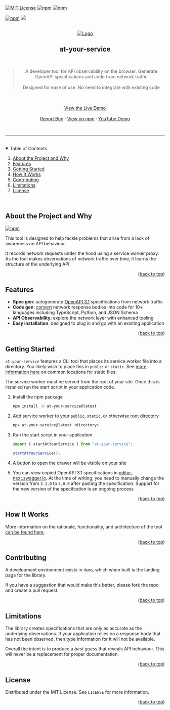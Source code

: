 <!-- Improved compatibility of back to top link: See: https://github.com/othneildrew/Best-README-Template/pull/73 -->

<a name="readme-top"></a>

[![MIT License][license-shield]][license-url]
<a href="https://www.npmjs.com/package/at-your-service"><img alt="npm" src="https://img.shields.io/npm/v/at-your-service?style=for-the-badge"></a>
<a href="https://atyourservice.awalsh.io/"><img alt="npm" src="https://img.shields.io/badge/View%20-Live%20Demo-422662?style=for-the-badge"></a>

<a href="https://github.com/AndrewWalsh/at-your-service/actions"><img alt="npm" src="https://github.com/AndrewWalsh/at-your-service/actions/workflows/node.js.yml/badge.svg"></a>
<a href="https://codeclimate.com/github/AndrewWalsh/at-your-service/test_coverage"><img src="https://api.codeclimate.com/v1/badges/56fa1f99da7509735cee/test_coverage" /></a>

<!-- PROJECT LOGO -->
<br />
<div align="center">
  <a href="https://github.com/AndrewWalsh/at-your-service">
    <img src="https://raw.githubusercontent.com/AndrewWalsh/at-your-service/main/resources/logo-floor.png" alt="Logo">
  </a>

  <br />
  <h2 align="center">at-your-service</h2>
  <br />

  <p align="center">
    <blockquote>
        A developer tool for API observability on the browser. Generate OpenAPI specifications and code from network traffic
        <br />
        <br />
        Designed for ease of use. No need to integrate with existing code
      </blockquote>
      <br />
      <br />
      <a href="https://atyourservice.awalsh.io/">View the Live Demo</a>
      <br />
      <br />
      <a href="https://github.com/AndrewWalsh/at-your-service/issues">Report Bug</a>
      ·
      <a href="https://www.npmjs.com/package/at-your-service">View on npm</a>
      ·
      <a href="https://www.youtube.com/watch?v=S-BXpghaEb0">YouTube Demo</a>
  </p>
</div>

<br />
<hr />
<br />

<!-- TABLE OF CONTENTS -->

<details open>
  <summary>Table of Contents</summary>
  <ol>
    <li>
      <a href="#about-the-project-and-why">About the Project and Why</a>
    </li>
    <li>
      <a href="#features">Features</a>
    </li>
    <li>
      <a href="#getting-started">Getting Started</a>
    </li>
    <li>
      <a href="#how-it-works">How It Works</a>
    </li>
    <li>
      <a href="#contributing">Contributing</a>
    </li>
    <li>
      <a href="#limitations">Limitations</a>
    </li>
    <li>
      <a href="#license">License</a>
    </li>
  </ol>
</details>

<br />

<!-- ABOUT THE PROJECT AND WHY -->

## About the Project and Why

<a href="https://atyourservice.awalsh.io/"><img alt="npm" src="https://img.shields.io/badge/View%20-Live%20Demo-422662"></a>


This tool is designed to help tackle problems that arise from a lack of awareness on API behaviour.

It records network requests under the hood using a service worker proxy. As the tool makes observations of network traffic over time, it learns the structure of the underlying API.

<p align="right">(<a href="#readme-top">back to top</a>)</p>

<!-- FEATURES -->

## Features

- **Spec gen**: autogenerate [OpenAPI 3.1](https://www.openapis.org/blog/2021/02/18/openapi-specification-3-1-released) specifications from network traffic
- **Code gen**: [convert](https://github.com/quicktype/quicktype) network response bodies into code for 10+ languages including TypeScript, Python, and JSON Schema
- **API Observability**: explore the network layer with enhanced tooling
- **Easy installation**: designed to plug in and go with an existing application

<p align="right">(<a href="#readme-top">back to top</a>)</p>

<!-- GETTING STARTED -->

## Getting Started

`at-your-service` features a CLI tool that places its service worker file into a directory. You likely wish to place this in `public` or `static`. See [more information here](https://mswjs.io/docs/getting-started/integrate/browser#where-is-my-public-directory) on common locations for static files.

The service worker must be served from the root of your site. Once this is installed run the start script in your application code.

1. Install the npm package
   ```sh
   npm install -D at-your-service@latest
   ```
2. Add service worker to your `public`, `static`, or otherwise root directory
   ```sh
   npx at-your-service@latest <directory>
   ```
3. Run the start script in your application

   ```ts
   import { startAtYourService } from "at-your-service";

   startAtYourService();
   ```

4. A button to open the drawer will be visible on your site
5. You can view copied OpenAPI 3.1 specifications in [editor-next.swagger.io](https://editor-next.swagger.io/). At the time of writing, you need to manually change the version from `3.1.0` to `3.0.0` after pasting the specification. Support for the new version of the specifcation is an ongoing process

<p align="right">(<a href="#readme-top">back to top</a>)</p>

<!-- HOW IT WORKS -->

## How It Works

More information on the rationale, functionality, and architecture of the tool [can be found here](https://awalsh.io/posts/developer-tool-api-discovery-observability-frontend/).

<p align="right">(<a href="#readme-top">back to top</a>)</p>

<!-- CONTRIBUTING -->

## Contributing

A development environment exists in `demo`, which when built is the landing page for the library.

If you have a suggestion that would make this better, please fork the repo and create a pull request.

<p align="right">(<a href="#readme-top">back to top</a>)</p>

<!-- LIMITATIONS -->

## Limitations

The library creates specifications that are only as accurate as the underlying observations. If your application relies on a response body that has not been observed, then type information for it will not be available.

Overall the intent is to produce a *best guess* that reveals API behaviour. This will never be a replacement for proper documentation.

<p align="right">(<a href="#readme-top">back to top</a>)</p>

<!-- LICENSE -->

## License

Distributed under the MIT License. See `LICENSE` for more information.

<p align="right">(<a href="#readme-top">back to top</a>)</p>

<!-- MARKDOWN LINKS & IMAGES -->
<!-- https://www.markdownguide.org/basic-syntax/#reference-style-links -->

[contributors-shield]: https://img.shields.io/github/contributors/AndrewWalsh/at-your-service.svg?style=for-the-badge
[contributors-url]: https://github.com/AndrewWalsh/at-your-service/graphs/contributors
[forks-shield]: https://img.shields.io/github/forks/AndrewWalsh/at-your-service.svg?style=for-the-badge
[forks-url]: https://github.com/AndrewWalsh/at-your-service/network/members
[stars-shield]: https://img.shields.io/github/stars/AndrewWalsh/at-your-service.svg?style=for-the-badge
[stars-url]: https://github.com/AndrewWalsh/at-your-service/stargazers
[issues-shield]: https://img.shields.io/github/issues/AndrewWalsh/at-your-service.svg?style=for-the-badge
[issues-url]: https://github.com/AndrewWalsh/at-your-service/issues
[license-shield]: https://img.shields.io/github/license/AndrewWalsh/at-your-service.svg?style=for-the-badge
[license-url]: https://github.com/AndrewWalsh/at-your-service/blob/master/LICENSE
